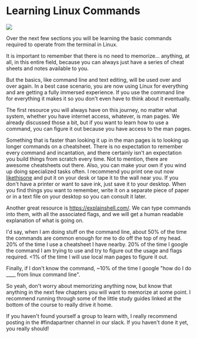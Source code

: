 # Learning Linux Commands
[<img src="https://imgs.xkcd.com/comics/tar.png">](https://xkcd.com/1168/)

Over the next few sections you will be learning the basic commands required to operate from the terminal in Linux.

It is important to remember that there is no need to memorize... anything, at all, in this entire field, because you can always just have a series of cheat sheets and notes available to you.

But the basics, like command line and text editing, will be used over and over again. In a best case scenario, you are now using Linux for everything and are getting a fully immersed experience. If you use the command line for everything it makes it so you don't even have to think about it eventually. 

The first resource you will always have on this journey, no matter what system, whether you have internet access, whatever, is man pages. We already discussed those a bit, but if you want to learn how to use a command, you can figure it out because you have access to the man pages.

Something that is faster than looking it up in the man pages is to looking up longer commands on a cheatsheet. There is no expectation to remember every command and incantation, and there certainly isn't an expectation you build things from scratch every time. Not to mention, there are awesome cheatsheets out there. Also, you can make your own if you wind up doing specialized tasks often. I recommend you print one out now [likethisone](https://web.archive.org/web/20210930013840/https://images.linoxide.com/linux-commands-cheat-sheet-A4.pdf) and put it on your desk or tape it to the wall near you. If you don't have a printer or want to save ink, just save it to your desktop. When you find things you want to remember, write it on a separate piece of paper or in a text file on your desktop so you can consult it later. 

Another great resource is <https://explainshell.com/>. We can type commands into them, with all the associated flags, and we will get a human readable explanation of what is going on. 

I'd say, when I am doing stuff on the command line, about 50% of the time the commands are common enough for me to do off the top of my head. 20% of the time I use a cheatsheet I have nearby. 20% of the time I google the command I am trying to use and try to figure out the usage and flags required. <1% of the time I will use local man pages to figure it out.

Finally, if I don't know the command, ~10% of the time I google "how do I do ____ from linux command line".

So yeah, don't worry about memorizing anything now, but know that anything in the next few chapters you will want to memorize at some point. I recommend running through some of the little study guides linked at the bottom of the course to really drive it home.

If you haven't found yourself a group to learn with, I really recommend posting in the #findapartner channel in our slack. If you haven't done it yet, you really should! 
